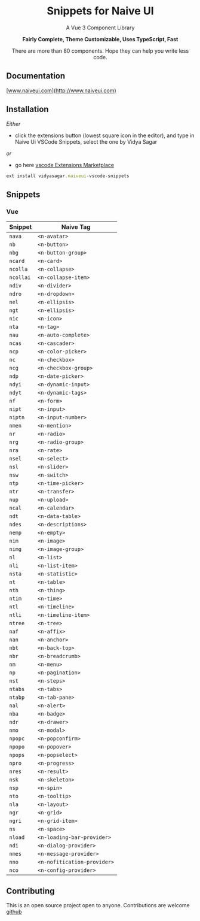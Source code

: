 
<h1 align="center">Snippets for Naive UI</h1>
<p align="center">A Vue 3 Component Library</p>
<p align="center"><b>Fairly Complete, Theme Customizable, Uses TypeScript, Fast</b></p>
<p align="center">There are more than 80 components. Hope they can help you write less code.</p>


## Documentation

[www.naiveui.com](http://www.naiveui.com)

## Installation

_Either_

- click the extensions button (lowest square icon in the editor), and type in Naive Ui VSCode Snippets, select the one by Vidya Sagar

_or_

- go here [vscode Extensions Marketplace](https://marketplace.visualstudio.com/items?itemName=vidyasagar.naiveui-vscode-snippets)

```javascript
ext install vidyasagar.naiveui-vscode-snippets
```


## Snippets

### Vue

| Snippet   | Naive Tag                   |
| ----------| --------------------------- |
| `nava`    | `<n-avatar>`                | 
| `nb`      | `<n-button>`                |
| `nbg`     | `<n-button-group>`          |
| `ncard`   | `<n-card>`                  |
| `ncolla`  | `<n-collapse>`              |
| `ncollai` | `<n-collapse-item>`         |
| `ndiv`    | `<n-divider>`               |
| `ndro`    | `<n-dropdown>`              |
| `nel`     | `<n-ellipsis>`              |
| `ngt`     | `<n-ellipsis>`              |
| `nic`     | `<n-icon>`                  |
| `nta`     | `<n-tag>`                   |
| `nau`     | `<n-auto-complete>`         |
| `ncas`    | `<n-cascader>`              |
| `ncp`     | `<n-color-picker>`          |
| `nc`      | `<n-checkbox>`              |
| `ncg`     | `<n-checkbox-group>`        |
| `ndp`     | `<n-date-picker>`           |
| `ndyi`    | `<n-dynamic-input>`         |
| `ndyt`    | `<n-dynamic-tags>`          |
| `nf`      | `<n-form>`                  |
| `nipt`    | `<n-input>`                 |
| `niptn`   | `<n-input-number>`          |
| `nmen`    | `<n-mention>`               |
| `nr`      | `<n-radio>`                 |
| `nrg`     | `<n-radio-group>`           |
| `nra`     | `<n-rate>`                  |
| `nsel`    | `<n-select>`                |
| `nsl`     | `<n-slider>`                |
| `nsw`     | `<n-switch>`                |
| `ntp`     | `<n-time-picker>`           |
| `ntr`     | `<n-transfer>`              |
| `nup`     | `<n-upload>`                |
| `ncal`    | `<n-calendar>`              |
| `ndt`     | `<n-data-table>`            |
| `ndes`    | `<n-descriptions>`          |
| `nemp`    | `<n-empty>`                 |
| `nim`     | `<n-image>`                 |
| `nimg`    | `<n-image-group>`           |
| `nl`      | `<n-list>`                  |
| `nli`     | `<n-list-item>`             |
| `nsta`    | `<n-statistic>`             |
| `nt`      | `<n-table>`                 |
| `nth`     | `<n-thing>`                 |
| `ntim`    | `<n-time>`                  |
| `ntl`     | `<n-timeline>`              |
| `ntli`    | `<n-timeline-item>`         |
| `ntree`   | `<n-tree>`                  |
| `naf`     | `<n-affix>`                 |
| `nan`     | `<n-anchor>`                |
| `nbt`     | `<n-back-top>`              |
| `nbr`     | `<n-breadcrumb>`            |
| `nm`      |  `<n-menu>`                 |
| `np`      |  `<n-pagination>`           |
| `nst`     | `<n-steps>`                 |
| `ntabs`   | `<n-tabs>`                  |
| `ntabp`   | `<n-tab-pane>`              |
| `nal`     | `<n-alert>`                 |
| `nba`     | `<n-badge>`                 |
| `ndr`     | `<n-drawer>`                |
| `nmo`     | `<n-modal>`                 |
| `npopc`   | `<n-popconfirm>`            |
| `npopo`   | `<n-popover>`               |
| `npops`   | `<n-popselect>`             |
| `npro`    | `<n-progress>`              |
| `nres`    | `<n-result>`                |
| `nsk`     | `<n-skeleton>`              |
| `nsp`     | `<n-spin>`                  |
| `nto`     | `<n-tooltip>`               |
| `nla`     | `<n-layout>`                |
| `ngr`     | `<n-grid>`                  |
| `ngri`    | `<n-grid-item>`             |
| `ns`      | `<n-space>`                 |
| `nload`   | `<n-loading-bar-provider>`  |
| `ndi`     | `<n-dialog-provider>`       |
| `nmes`    | `<n-message-provider>`      |
| `nno`     | `<n-nofitication-provider>` |
| `nco`     | `<n-config-provider>`       |


## Contributing

This is an open source project open to anyone. Contributions are welcome [github](https://github.com/vidyasagar1432/naiveui-vscode-snippets)
